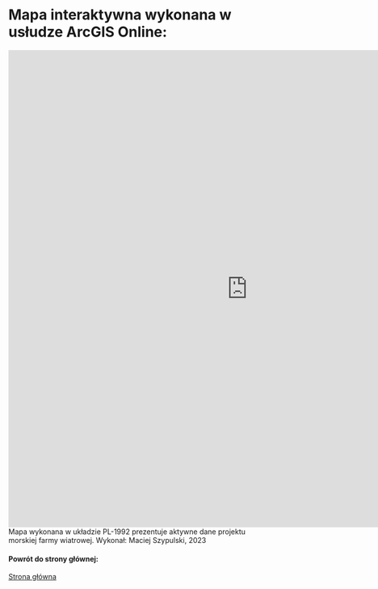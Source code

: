 # Mapa interaktywna wykonana w usłudze ArcGIS Online:

<iframe src="https://cipw.maps.arcgis.com/apps/instant/atlas/index.html?appid=e8cfde36c91b4dd4bf6ff15caebf4636" width="945" height="945" frameborder="0" style="border:0" allowfullscreen>Ramki iframe nie są obsługiwane na tej stronie.</iframe>
Mapa wykonana w układzie PL-1992 prezentuje aktywne dane projektu morskiej farmy wiatrowej.
Wykonał: Maciej Szypulski, 2023

#### Powrót do strony głównej:
[Strona główna](index.md)
